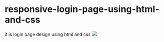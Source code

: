 # responsive-login-page-using-html-and-css
it is login page design using html and css
<img src="view.jpg">
